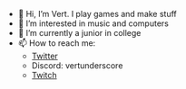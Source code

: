 - 👋 Hi, I’m Vert. I play games and make stuff
- 👀 I’m interested in music and computers
- 🌱 I’m currently a junior in college
- 📫 How to reach me:
  - [Twitter](https://twitter.com/vertunderscore)
  - Discord: vertunderscore
  - [Twitch](https://twitch.tv/vert_)

